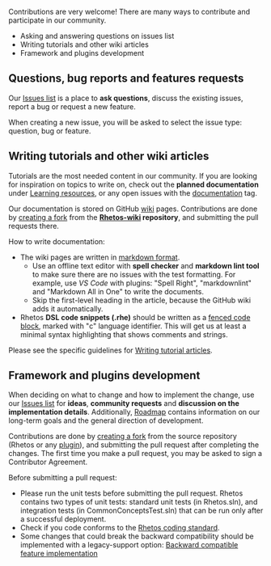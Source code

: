Contributions are very welcome!
There are many ways to contribute and participate in our community.

* Asking and answering questions on issues list
* Writing tutorials and other wiki articles
* Framework and plugins development

## Questions, bug reports and features requests

Our [Issues list](https://github.com/Rhetos/Rhetos/issues) is a place to **ask questions**, discuss the existing issues, report a bug or request a new feature.

When creating a new issue, you will be asked to select the issue type: question, bug or feature.

## Writing tutorials and other wiki articles

Tutorials are the most needed content in our community.
If you are looking for inspiration on topics to write on, check out the **planned documentation**
under [Learning resources](https://github.com/Rhetos/Rhetos/issues/118), or any open issues with the [documentation](https://github.com/Rhetos/Rhetos/labels/documentation) tag.

Our documentation is stored on GitHub [wiki](https://github.com/Rhetos/Rhetos/wiki) pages.
Contributions are done by [creating a fork]((https://help.github.com/articles/fork-a-repo/)) from the **[Rhetos-wiki](https://github.com/Rhetos/Rhetos-wiki) repository**, and submitting the pull requests there.

How to write documentation:

* The wiki pages are written in [markdown format](https://guides.github.com/features/mastering-markdown/).
  * Use an offline text editor with **spell checker** and **markdown lint tool** to make sure there are no issues with the test formatting. For example, use *VS Code* with plugins: "Spell Right", "markdownlint" and "Markdown All in One" to write the documents.
  * Skip the first-level heading in the article, because the GitHub wiki adds it automatically.
* Rhetos **DSL code snippets (.rhe)** should be written as a
  [fenced code block](https://help.github.com/articles/creating-and-highlighting-code-blocks/),
  marked with "c" language identifier.
  This will get us at least a minimal syntax highlighting that shows comments and strings.

Please see the specific guidelines for [Writing tutorial articles](Writing-tutorial-articles).

## Framework and plugins development

When deciding on what to change and how to implement the change, use our [Issues list](https://github.com/Rhetos/Rhetos/issues) for **ideas**, **community requests** and **discussion on the implementation details**. Additionally, [Roadmap](Rhetos-platform-roadmap) contains information on our long-term goals and the general direction of development.

Contributions are done by [creating a fork]((https://help.github.com/articles/fork-a-repo/)) from the source repository (Rhetos or any [plugin](https://github.com/Rhetos)), and submitting the pull request after completing the changes. The first time you make a pull request, you may be asked to sign a Contributor Agreement.

Before submitting a pull request:

* Please run the unit tests before submitting the pull request.
  Rhetos contains two types of unit tests: standard unit tests (in Rhetos.sln), and integration tests (in CommonConceptsTest.sln) that can be run only after a successful deployment.
* Check if you code conforms to the [Rhetos coding standard](Rhetos-coding-standard).
* Some changes that could break the backward compatibility should be implemented with a legacy-support option:
  [Backward compatible feature implementation](Backward-compatible-feature-implementation-in-Rhetos-and-CommonConcepts)
